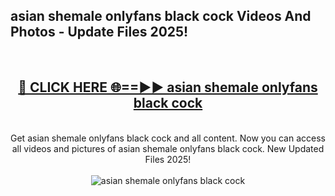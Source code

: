 <h2>asian shemale onlyfans black cock Videos And Photos - Update Files 2025!</h2>
<br>
<div align="center">
<h2><a href="https://linkcuts.com/hfmhzwbr" rel="nofollow">🔴 CLICK HERE 🌐==►► asian shemale onlyfans black cock</a></h2>
<br>
Get asian shemale onlyfans black cock and all content. Now you can access all videos and pictures of asian shemale onlyfans black cock. New Updated Files 2025!
<br>
<br>
<a href="https://linkcuts.com/hfmhzwbr" rel="nofollow" data-target="animated-image.originalLink"><img src="https://i.ibb.co.com/WyWwxjT/player-gif2.gif" alt="asian shemale onlyfans black cock" style="max-width: 100%; display: inline-block;" data-target="animated-image.originalImage"></a>
</div>
<br>